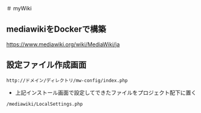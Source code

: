 ＃ myWiki

## mediawikiをDockerで構築

https://www.mediawiki.org/wiki/MediaWiki/ja

## 設定ファイル作成画面

~~~
http://ドメイン/ディレクトリ/mw-config/index.php
~~~

- 上記インストール画面で設定してできたファイルをプロジェクト配下に置く

~~~
/mediawiki/LocalSettings.php
~~~


